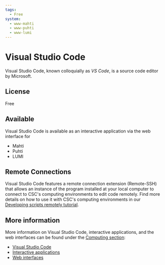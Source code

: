 ```yaml
---
tags:
  - Free
system:
  - www-mahti
  - www-puhti
  - www-lumi
---
```


# Visual Studio Code

Visual Studio Code, known colloquially as _VS Code_, is a source code editor by Microsoft.

## License

Free

## Available

Visual Studio Code is available as an interactive application via the web interface for

- Mahti
- Puhti
- LUMI

## Remote Connections

Visual Studio Code features a remote connection extension (Remote-SSH) that allows an instance of the program installed at your local computer to connect to CSC's computing environments to edit code remotely. Find more details on how to use it with CSC's computing environments in our [Developing scripts remotely tutorial](../support/tutorials/remote-dev.md).

## More information

More information on Visual Studio Code, interactive applications, and the web interfaces can be found under the [Computing section](../computing/index.md):

- [Visual Studio Code](../computing/webinterface/vscode.md)
- [Interactive applications](../computing/webinterface/apps.md)
- [Web interfaces](../computing/webinterface/index.md)
